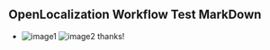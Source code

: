 ## OpenLocalization Workflow Test MarkDown
* ![image1](.\39a9e045-031d-49ef-bdf1-d56b4bd39b38.PNG)   ![image2](.\a76feb80-9f06-4a75-a4b8-d54145fd4e52.png) 
thanks!